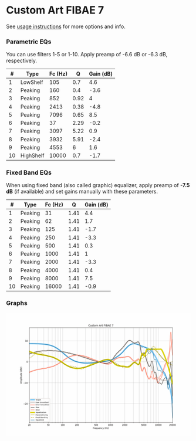 # Custom Art FIBAE 7
See [usage instructions](https://github.com/jaakkopasanen/AutoEq#usage) for more options and info.

### Parametric EQs
You can use filters 1-5 or 1-10. Apply preamp of -6.6 dB or -6.3 dB, respectively.

|   # | Type      |   Fc (Hz) |    Q |   Gain (dB) |
|-----|-----------|-----------|------|-------------|
|   1 | LowShelf  |       105 | 0.7  |         4.6 |
|   2 | Peaking   |       160 | 0.4  |        -3.6 |
|   3 | Peaking   |       852 | 0.92 |         4   |
|   4 | Peaking   |      2413 | 0.38 |        -4.8 |
|   5 | Peaking   |      7096 | 0.65 |         8.5 |
|   6 | Peaking   |        37 | 2.29 |        -0.2 |
|   7 | Peaking   |      3097 | 5.22 |         0.9 |
|   8 | Peaking   |      3932 | 5.91 |        -2.4 |
|   9 | Peaking   |      4553 | 6    |         1.6 |
|  10 | HighShelf |     10000 | 0.7  |        -1.7 |

### Fixed Band EQs
When using fixed band (also called graphic) equalizer, apply preamp of **-7.5 dB** (if available) and set gains manually with these parameters.

|   # | Type    |   Fc (Hz) |    Q |   Gain (dB) |
|-----|---------|-----------|------|-------------|
|   1 | Peaking |        31 | 1.41 |         4.4 |
|   2 | Peaking |        62 | 1.41 |         1.7 |
|   3 | Peaking |       125 | 1.41 |        -1.7 |
|   4 | Peaking |       250 | 1.41 |        -3.3 |
|   5 | Peaking |       500 | 1.41 |         0.3 |
|   6 | Peaking |      1000 | 1.41 |         1   |
|   7 | Peaking |      2000 | 1.41 |        -3.3 |
|   8 | Peaking |      4000 | 1.41 |         0.4 |
|   9 | Peaking |      8000 | 1.41 |         7.5 |
|  10 | Peaking |     16000 | 1.41 |        -0.9 |

### Graphs
![](./Custom%20Art%20FIBAE%207.png)
